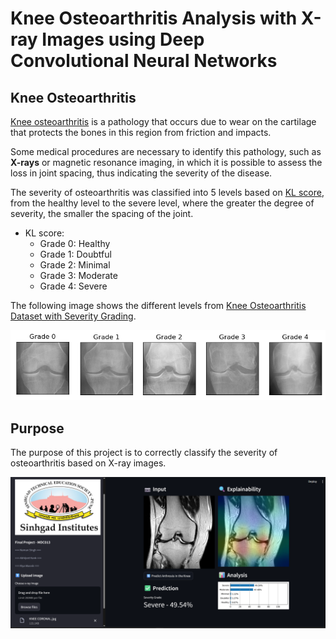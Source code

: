 # Knee Osteoarthritis Analysis with X-ray Images using Deep Convolutional Neural Networks

## Knee Osteoarthritis

[Knee osteoarthritis](https://en.wikipedia.org/wiki/Knee_arthritis) is a
pathology that occurs due to wear on the cartilage that protects the bones in
this region from friction and impacts.

Some medical procedures are necessary to identify this pathology, such as
**X-rays** or magnetic resonance imaging, in which it is possible to assess the
loss in joint spacing, thus indicating the severity of the disease.

The severity of osteoarthritis was classified into 5 levels based on [KL
score](https://www.ncbi.nlm.nih.gov/pmc/articles/PMC4925407/), from the healthy
level to the severe level, where the greater the degree of severity, the smaller
the spacing of the joint.

- KL score:
    - Grade 0: Healthy
    - Grade 1: Doubtful 
    - Grade 2: Minimal 
    - Grade 3: Moderate 
    - Grade 4: Severe

The following image shows the different levels from [Knee Osteoarthritis Dataset
with Severity
Grading](https://www.kaggle.com/datasets/shashwatwork/knee-osteoarthritis-dataset-with-severity).

![KL Score](assets/kl-score.png)


## Purpose

The purpose of this project is to correctly classify the severity of
osteoarthritis based on X-ray images.

![streamlit app - knee_dl_app](assets/streamlit_knee_ss.png)
